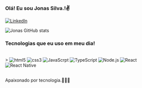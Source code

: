 ### Olá! Eu sou Jonas Silva.!✌️

[![Linkedln](https://img.shields.io/badge/LinkedIn-0077B5?style=for-the-badge&logo=linkedin&logoColor=white
)](https://www.linkedin.com/in/jonas-silva-699538230)

![Jonas GitHub stats](https://github-readme-stats.vercel.app/api?username=anuraghazra&show_icons=true&theme=dracula)

### Tecnologias que eu uso em meu dia!


<div style="display: inline_block"><br/>>
  <img align="center" alt="html5" src="https://img.shields.io/badge/HTML5-E34F26?style=for-the-badge&logo=html5&logoColor=white"/>
  <img align="center" alt="css3" src="https://img.shields.io/badge/CSS3-1572B6?style=for-the-badge&logo=css3&logoColor=white" />
  <img align="center" alt="JavaScrpt" src="https://img.shields.io/badge/JavaScript-323330?style=for-the-badge&logo=javascript&logoColor=F7DF1E"/>
  <img align="center" alt="TypeScript"  
   src="https://img.shields.io/badge/TypeScript-007ACC?style=for-the-badge&logo=typescript&logoColor=white"/>
  <img align="center" alt="Node.js"  
   src="https://img.shields.io/badge/Node.js-43853D?style=for-the-badge&logo=node.js&logoColor=white"/> 
  <img align="center" alt="React"  
   src="https://img.shields.io/badge/React-20232A?style=for-the-badge&logo=react&logoColor=61DAFB "/> 
    <img align="center" alt="React Native"  
   src="https://img.shields.io/badge/React_Native-20232A?style=for-the-badge&logo=react&logoColor=61DAFB "/> 
  </div></br>
  
  
  
  Apaixonado por tecnologia.🧑🏾‍💻
        




